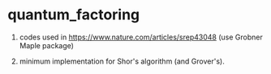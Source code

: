 # quantum_factoring

1. codes used in https://www.nature.com/articles/srep43048 (use Grobner Maple package) 

2. minimum implementation for Shor's algorithm (and Grover's). 
